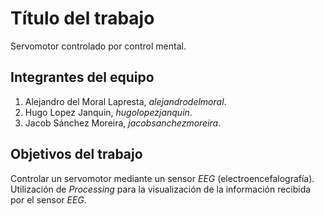 # Título del trabajo
Servomotor controlado por control mental.
## Integrantes del equipo
1. Alejandro del Moral Lapresta, *alejandrodelmoral*.
2. Hugo Lopez Janquin, *hugolopezjanquin*.
3. Jacob Sánchez Moreira, *jacobsanchezmoreira*.
## Objetivos del trabajo
Controlar un servomotor mediante un sensor *EEG* (electroencefalografía).
Utilización de *Processing* para la visualización de la información recibida por el sensor *EEG*.
